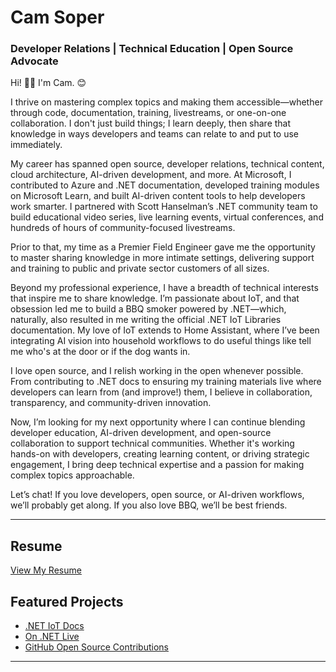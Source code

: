 # Cam Soper
### Developer Relations | Technical Education | Open Source Advocate  

Hi! 👋🏻 I'm Cam. 😊

I thrive on mastering complex topics and making them accessible—whether through code, documentation, training, livestreams, or one-on-one collaboration. I don't just build things; I learn deeply, then share that knowledge in ways developers and teams can relate to and put to use immediately.

My career has spanned open source, developer relations, technical content, cloud architecture, AI-driven development, and more. At Microsoft, I contributed to Azure and .NET documentation, developed training modules on Microsoft Learn, and built AI-driven content tools to help developers work smarter. I partnered with Scott Hanselman’s .NET community team to build educational video series, live learning events, virtual conferences, and hundreds of hours of community-focused livestreams.

Prior to that, my time as a Premier Field Engineer gave me the opportunity to master sharing knowledge in more intimate settings, delivering support and training to public and private sector customers of all sizes.

Beyond my professional experience, I have a breadth of technical interests that inspire me to share knowledge. I’m passionate about IoT, and that obsession led me to build a BBQ smoker powered by .NET—which, naturally, also resulted in me writing the official .NET IoT Libraries documentation. My love of IoT extends to Home Assistant, where I’ve been integrating AI vision into household workflows to do useful things like tell me who's at the door or if the dog wants in.

I love open source, and I relish working in the open whenever possible. From contributing to .NET docs to ensuring my training materials live where developers can learn from (and improve!) them, I believe in collaboration, transparency, and community-driven innovation.

Now, I’m looking for my next opportunity where I can continue blending developer education, AI-driven development, and open-source collaboration to support technical communities. Whether it's working hands-on with developers, creating learning content, or driving strategic engagement, I bring deep technical expertise and a passion for making complex topics approachable.

Let’s chat! If you love developers, open source, or AI-driven workflows, we’ll probably get along. If you also love BBQ, we’ll be best friends.

---

## Resume  
[View My Resume](resume.md)  

## Featured Projects  
- [.NET IoT Docs](https://learn.microsoft.com/dotnet/iot/)  
- [On .NET Live](https://www.youtube.com/c/dotnet)  
- [GitHub Open Source Contributions](https://github.com/camsoper)  

---
